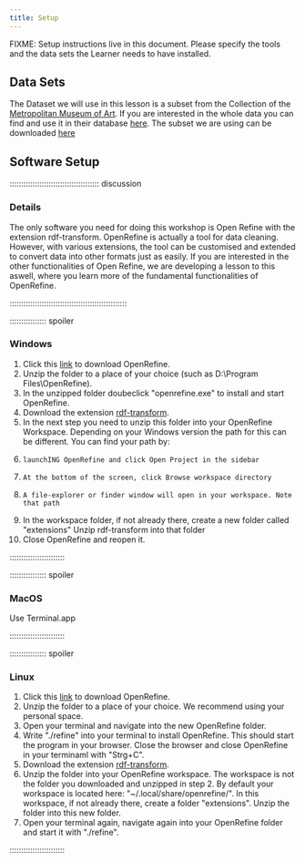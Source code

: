 ```yaml
---
title: Setup
---
```


FIXME: Setup instructions live in this document. Please specify the tools and
the data sets the Learner needs to have installed.

## Data Sets

The Dataset we will use in this lesson is a subset from the Collection of the [Metropolitan Museum of Art](https://www.metmuseum.org/de). If you are interested in the whole data you can find and use it in their database [here](https://www.metmuseum.org/de/art/collection). The subset we are using can be downloaded [here]()

## Software Setup

::::::::::::::::::::::::::::::::::::::: discussion

### Details

The only software you need for doing this workshop is Open Refine with the extension rdf-transform. OpenRefine is actually a tool for data cleaning. However, with various extensions, the tool can be customised and extended to convert data into other formats just as easily. If you are interested in the other functionalities of Open Refine, we are developing a lesson to this aswell, where you learn more of the fundamental functionalities of OpenRefine. 

:::::::::::::::::::::::::::::::::::::::::::::::::::

:::::::::::::::: spoiler

### Windows

1. Click this [link](https://openrefine.org/post_download?version=3.9-beta1&platform=linux) to download OpenRefine. 
2. Unzip the folder to a place of your choice (such as D:\Program Files\OpenRefine).
3. In the unzipped folder doubeclick "openrefine.exe" to install and start OpenRefine. 
4. Download the extension [rdf-transform](https://github.com/AtesComp/rdf-transform/releases/download/v2.2.4/rdf-transform-2.2.4.zip).
5. In the next step you need to unzip this folder into your OpenRefine Workspace. Depending on your Windows version the path for this can be different. You can find your path by:
5.     launchING OpenRefine and click Open Project in the sidebar
5.     At the bottom of the screen, click Browse workspace directory
5.     A file-explorer or finder window will open in your workspace. Note that path
6. In the workspace folder, if not already there, create a new folder called "extensions" Unzip rdf-transform into that folder
7. Close OpenRefine and reopen it.




::::::::::::::::::::::::

:::::::::::::::: spoiler

### MacOS

Use Terminal.app

::::::::::::::::::::::::


:::::::::::::::: spoiler

### Linux

1. Click this [link](https://openrefine.org/post_download?version=3.9-beta1&platform=linux) to download OpenRefine. 
2. Unzip the folder to a place of your choice. We recommend using your personal space.
3. Open your terminal and navigate into the new OpenRefine folder.
4. Write "./refine" into your terminal to install OpenRefine. This should start the program in your browser. Close the browser and close OpenRefine in your terminaml with "Strg+C".
5. Download the extension [rdf-transform](https://github.com/AtesComp/rdf-transform/releases/download/v2.2.4/rdf-transform-2.2.4.zip).
6. Unzip the folder into your OpenRefine workspace. The workspace is not the folder you downloaded and unzipped in step 2. By default your workspace is located here: "~/.local/share/openrefine/". In this workspace, if not already there, create a folder "extensions". Unzip the folder into this new folder.
7. Open your terminal again, navigate again into your OpenRefine folder and start it with "./refine".

::::::::::::::::::::::::
